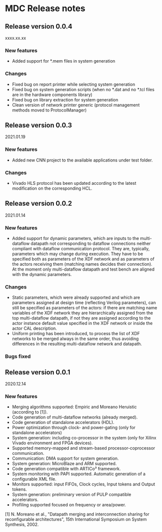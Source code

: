 # MDC Release notes

## Release version 0.0.4
xxxx.xx.xx

### New features
- Added support for *.mem files in system generation

### Changes
- Fixed bug on report printer while selecting system generation 
- Fixed bug on system generation scripts (when no *.dat and no *.tcl files are in the hardware components library)
- Fixed bug on library extraction for system generation
- Clean version of network printer generic (protocol management methods moved to ProtocolManager)

## Release version 0.0.3
2021.01.19

### New features
- Added new CNN project to the available applications under test folder.
### Changes
- Vivado HLS protocol has been updated according to the latest modification on the corresponding HCL.

## Release version 0.0.2
2021.01.14

### New features
- Added support for dynamic parameters, which are inputs to the multi-dataflow datapath not corresponding to dataflow connections neither compliant with dataflow communication protocol. They are, typically, parameters which may change during execution. They have to be specified both as parameters of the XDF network and as parameters of the actors receiving them (matching names decides their connection). At the moment only multi-dataflow datapath and test bench are aligned with the dynamic parameters.

### Changes
- Static parameters, which were already supported and which are parameters assigned at design time (reflecting Verilog parameters), can still be specified as parameters of the actors: if there are matching name variables of the XDF network they are hierarchically assigned from the top multi-dataflow datapath, if not they are assigned according to the actor instance default value specified in the XDF network or inside the actor CAL description.
- Uniform printing has been introduced, to process the list of XDF networks to be merged always in the same order, thus avoiding differences in the resulting multi-dataflow network and datapath.

### Bugs fixed
 

## Release version 0.0.1
2020.12.14

### New features
- Merging algorithms supported: Empiric and Moreano Heruistic (according to [1]).
- Code generation of multi-dataflow networks (already merged).
- Code generation of standalone accelerators (HDL).
- Power optimization through clock- and power-gating (only for standalone accelerators)
- System generation: including co-processor in the system (only for Xilinx Vivado environment and FPGA devices).
- Supported memory-mapped and stream-based processor-coprocessor communication.
- Communication: DMA support for system generation.
- System generation: MicroBlaze and ARM supported.
- Code generation compatible with ARTICo³ framework.
- System monitoring with PAPI supported. Automatic generation of a configurable XML file.
- Monitors supported: input FIFOs, Clock cycles, Input tokens and Output tokens.
- System generation: preliminary version of PULP compatible accelerators.
- Profiling supported focused on frequency or area/power.

[1] N. Moreano et al., "Datapath merging and interconnection sharing for reconfigurable architectures", 15th International Symposium on System Synthesis, 2002.
